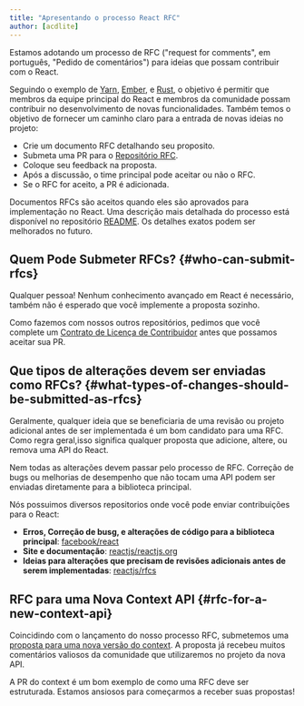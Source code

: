 ```yaml
---
title: "Apresentando o processo React RFC"
author: [acdlite]
---
```


Estamos adotando um processo de RFC ("request for comments", em português, "Pedido de comentários") para ideias que possam contribuir com o React.

Seguindo o exemplo de [Yarn](https://github.com/yarnpkg/rfcs), [Ember](https://github.com/emberjs/rfcs), e [Rust](https://github.com/rust-lang/rfcs), o objetivo é permitir que membros da equipe principal do React e membros da comunidade possam contribuir no desenvolvimento de novas funcionalidades. Também temos o objetivo de fornecer um caminho claro para a entrada de novas ideias no projeto:

- Crie um documento RFC detalhando seu proposito.
- Submeta uma PR para o [Repositório RFC](https://github.com/reactjs/rfcs).
- Coloque seu feedback na proposta.
- Após a discussão, o time principal pode aceitar ou não o RFC.
- Se o RFC for aceito, a PR é adicionada.

Documentos RFCs são aceitos quando eles são aprovados para implementação no React. Uma descrição mais detalhada do processo está disponível no repositório [README](https://github.com/reactjs/rfcs/blob/master/README.md). Os detalhes exatos podem ser melhorados no futuro.

## Quem Pode Submeter RFCs? {#who-can-submit-rfcs}

Qualquer pessoa! Nenhum conhecimento avançado em React é necessário, também não é esperado que você implemente a proposta sozinho.

Como fazemos com nossos outros repositórios, pedimos que você complete um [Contrato de Licença de Contribuidor](https://github.com/reactjs/rfcs#contributor-license-agreement-cla) antes que possamos aceitar sua PR.

## Que tipos de alterações devem ser enviadas como RFCs? {#what-types-of-changes-should-be-submitted-as-rfcs}

Geralmente, qualquer ideia que se beneficiaria de uma revisão ou projeto adicional antes de ser implementada é um bom candidato para uma RFC. Como regra geral,isso significa qualquer proposta que adicione, altere, ou remova uma API do React.

Nem todas as alterações devem passar pelo processo de RFC. Correção de bugs ou melhorias de desempenho que não tocam uma API podem ser enviadas diretamente para a biblioteca principal.

Nós possuimos diversos repositorios onde você pode enviar contribuições para o React:
- **Erros, Correção de busg, e alterações de código para a biblioteca principal**: [facebook/react](https://github.com/facebook/react)
- **Site e documentação**: [reactjs/reactjs.org](https://github.com/reactjs/reactjs.org)
- **Ideias para alterações que precisam de revisões adicionais antes de serem implementadas**: [reactjs/rfcs](https://github.com/reactjs/rfcs)

## RFC para uma Nova Context API {#rfc-for-a-new-context-api}

Coincidindo com o lançamento do nosso processo RFC, submetemos uma [proposta para uma nova versão do context](https://github.com/reactjs/rfcs/pull/2). A proposta já recebeu muitos comentários valiosos da comunidade que utilizaremos no projeto da nova API.

A PR do context é um bom exemplo de como uma RFC deve ser estruturada. Estamos ansiosos para começarmos a receber suas propostas!
